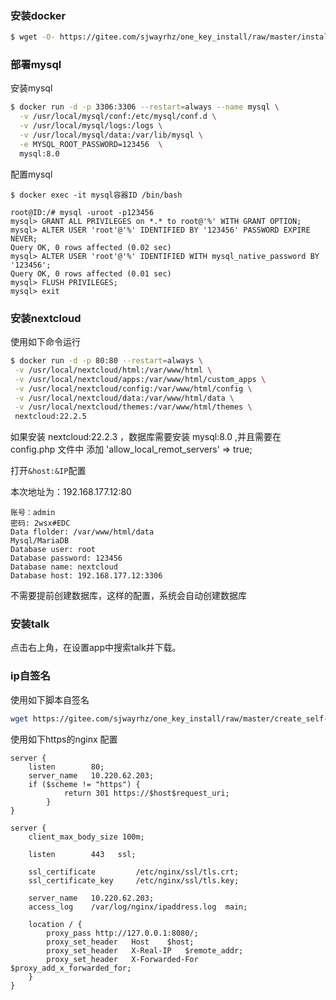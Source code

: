 

### 安装docker 

```bash
$ wget -O- https://gitee.com/sjwayrhz/one_key_install/raw/master/install_docker.sh | sh
```

### 部署mysql

安装mysql

```bash
$ docker run -d -p 3306:3306 --restart=always --name mysql \
  -v /usr/local/mysql/conf:/etc/mysql/conf.d \
  -v /usr/local/mysql/logs:/logs \
  -v /usr/local/mysql/data:/var/lib/mysql \
  -e MYSQL_ROOT_PASSWORD=123456  \
  mysql:8.0
```

配置mysql

```mysql
$ docker exec -it mysql容器ID /bin/bash

root@ID:/# mysql -uroot -p123456
mysql> GRANT ALL PRIVILEGES on *.* to root@'%' WITH GRANT OPTION;
mysql> ALTER USER 'root'@'%' IDENTIFIED BY '123456' PASSWORD EXPIRE NEVER;
Query OK, 0 rows affected (0.02 sec)
mysql> ALTER USER 'root'@'%' IDENTIFIED WITH mysql_native_password BY '123456';
Query OK, 0 rows affected (0.01 sec)
mysql> FLUSH PRIVILEGES;
mysql> exit
```

### 安装nextcloud 

使用如下命令运行

```bash
$ docker run -d -p 80:80 --restart=always \
 -v /usr/local/nextcloud/html:/var/www/html \
 -v /usr/local/nextcloud/apps:/var/www/html/custom_apps \
 -v /usr/local/nextcloud/config:/var/www/html/config \
 -v /usr/local/nextcloud/data:/var/www/html/data \
 -v /usr/local/nextcloud/themes:/var/www/html/themes \
 nextcloud:22.2.5
```

如果安装  nextcloud:22.2.3  ，数据库需要安装 mysql:8.0  ,并且需要在  config.php 文件中 添加 'allow_local_remot_servers' => true;

打开`&host:&IP`配置

本次地址为：192.168.177.12:80

```
账号：admin
密码: 2wsx#EDC
Data flolder: /var/www/html/data
Mysql/MariaDB
Database user: root
Database password: 123456
Database name: nextcloud
Database host: 192.168.177.12:3306
```

不需要提前创建数据库，这样的配置，系统会自动创建数据库

### 安装talk

点击右上角，在设置app中搜索talk并下载。

### ip自签名

使用如下脚本自签名

```bash
wget https://gitee.com/sjwayrhz/one_key_install/raw/master/create_self-signed-cert.sh
```

使用如下https的nginx 配置

```nginx
server {
	listen        80;
	server_name   10.220.62.203;
	if ($scheme != "https") {
            return 301 https://$host$request_uri;
        }
}

server {
	client_max_body_size 100m;

	listen        443	ssl;

	ssl_certificate         /etc/nginx/ssl/tls.crt;
	ssl_certificate_key     /etc/nginx/ssl/tls.key;

	server_name   10.220.62.203;
	access_log    /var/log/nginx/ipaddress.log  main;

	location / {
		proxy_pass http://127.0.0.1:8080/;
		proxy_set_header   Host    $host;
		proxy_set_header   X-Real-IP   $remote_addr;
		proxy_set_header   X-Forwarded-For   $proxy_add_x_forwarded_for;
	}
}
```

